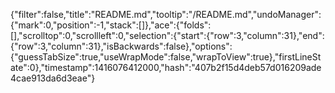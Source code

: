 {"filter":false,"title":"README.md","tooltip":"/README.md","undoManager":{"mark":0,"position":-1,"stack":[]},"ace":{"folds":[],"scrolltop":0,"scrollleft":0,"selection":{"start":{"row":3,"column":31},"end":{"row":3,"column":31},"isBackwards":false},"options":{"guessTabSize":true,"useWrapMode":false,"wrapToView":true},"firstLineState":0},"timestamp":1416076412000,"hash":"407b2f15d4deb57d016209ade4cae913da6d3eae"}